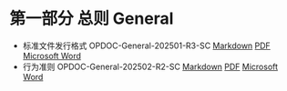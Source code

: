 # 第一部分 总则 General

- 标准文件发行格式 OPDOC-General-202501-R3-SC [Markdown](OPDOC-General-202501-R3-SC.md) [PDF](OPDOC-General-202501-R3-SC.pdf) [Microsoft Word](OPDOC-General-202501-R3-SC.docx)
- 行为准则 OPDOC-General-202502-R2-SC [Markdown](OPDOC-General-202502-R2-SC.md) [PDF](OPDOC-General-202502-R2-SC.pdf) [Microsoft Word](OPDOC-General-202502-R2-SC.docx)

